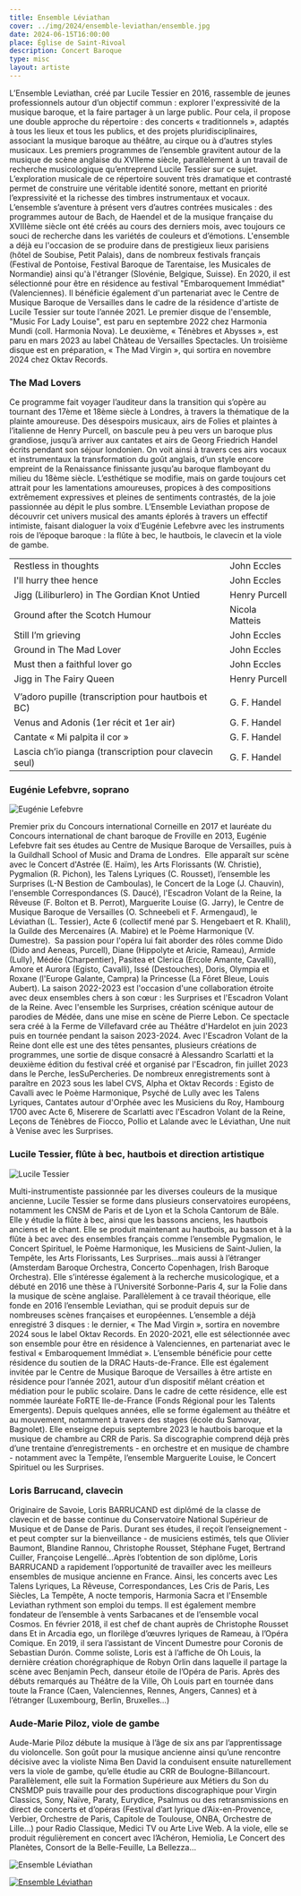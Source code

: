 ```yaml
---
title: Ensemble Léviathan
cover: ../img/2024/ensemble-leviathan/ensemble.jpg
date: 2024-06-15T16:00:00
place: Église de Saint-Rivoal
description: Concert Baroque 
type: misc
layout: artiste
---
```


L’Ensemble Leviathan, créé par Lucile Tessier en 2016, rassemble de jeunes professionnels autour d’un objectif commun : explorer l'expressivité de la musique baroque, et la faire partager à un large public. Pour cela, il propose une double approche du répertoire : des concerts « traditionnels », adaptés à tous les lieux et tous les publics, et des projets pluridisciplinaires, associant la musique baroque au théâtre, au cirque ou à d’autres styles musicaux.
Les premiers programmes de l’ensemble gravitent autour de la musique de scène anglaise du XVIIeme siècle, parallèlement à un travail de recherche musicologique qu’entreprend Lucile Tessier sur ce sujet. L’exploration musicale de ce répertoire souvent très dramatique et contrasté permet de construire une véritable identité sonore, mettant en priorité l’expressivité et la richesse des timbres instrumentaux et vocaux.
L’ensemble s’aventure à présent vers d’autres contrées musicales : des programmes autour de Bach, de Haendel et de la musique française du XVIIIème siècle ont été créés au cours des derniers mois, avec toujours ce souci de recherche dans les variétés de couleurs et d’émotions.
L'ensemble a déjà eu l'occasion de se produire dans de prestigieux lieux parisiens (hôtel de Soubise, Petit Palais), dans de nombreux festivals français (Festival de Pontoise, Festival Baroque de Tarentaise, les Musicales de Normandie) ainsi qu'à l'étranger (Slovénie, Belgique, Suisse). 
En 2020, il est sélectionné pour être en résidence au festival "Embaroquement Immédiat" (Valenciennes). Il bénéficie également d'un partenariat avec le Centre de Musique Baroque de Versailles dans le cadre de la résidence d'artiste de Lucile Tessier sur toute l’année 2021.
Le premier disque de l'ensemble, "Music For Lady Louise", est paru en septembre 2022 chez Harmonia Mundi (coll. Harmonia Nova). Le deuxième, « Ténèbres et Abysses », est paru en mars 2023 au label Château de Versailles Spectacles. Un troisième disque est en préparation, « The Mad Virgin », qui sortira en novembre 2024 chez Oktav Records.

### The Mad Lovers

Ce programme fait voyager l’auditeur dans la transition qui s’opère au tournant des 17ème et 18ème siècle à Londres, à travers la thématique de la plainte amoureuse. 
Des désespoirs musicaux, airs de Folies et plaintes à l’italienne de Henry Purcell, on bascule peu à peu vers un baroque plus grandiose, jusqu’à arriver aux cantates et airs de Georg Friedrich Handel écrits pendant son séjour londonien.
On voit ainsi à travers ces airs vocaux et instrumentaux la transformation du goût anglais, d’un style encore empreint de la Renaissance finissante jusqu’au baroque flamboyant du milieu du 18ème siècle. 
L’esthétique se modifie, mais on garde toujours cet attrait pour les lamentations amoureuses, propices à des compositions extrêmement expressives et pleines de sentiments contrastés, de la joie passionnée au dépit le plus sombre. 
L’Ensemble Leviathan propose de découvrir cet univers musical des amants éplorés à travers un effectif intimiste, faisant dialoguer la voix d’Eugénie Lefebvre avec les instruments rois de l’époque baroque : la flûte à bec, le hautbois, le clavecin et la viole de gambe. 

|                                                        |                |
|:-------------------------------------------------------|:---------------|
| Restless in thoughts                                   | John Eccles    |
| I'll hurry thee hence                                  | John Eccles    |
| Jigg (Liliburlero) in The Gordian Knot Untied          | Henry Purcell  |
| Ground after the Scotch Humour 					               | Nicola Matteis |
| Still I’m grieving                                     | John Eccles    |
| Ground in The Mad Lover 						                   | John Eccles    |
| Must then a faithful lover go 			                   | John Eccles    |
| Jigg in The Fairy Queen       	                       | Henry Purcell  |
|                                                        |                |
| V’adoro pupille (transcription pour hautbois et BC)    | G. F. Handel   |
| Venus and Adonis (1er récit et 1er air)                | G. F. Handel   |
| Cantate « Mi palpita il cor »                          | G. F. Handel   |
| Lascia ch’io pianga (transcription pour clavecin seul) | G. F. Handel   |

### Eugénie Lefebvre, soprano
![Eugénie Lefebvre](../img/2024/ensemble-leviathan/eugenie.jpg)

Premier prix du Concours international Corneille en 2017 et lauréate du Concours international de chant baroque de Froville en 2013, Eugénie Lefebvre fait ses études au Centre de Musique Baroque de Versailles, puis à la Guildhall School of Music and Drama de Londres.
​
Elle apparaît sur scène avec le Concert d'Astrée (E. Haïm), les Arts Florissants (W. Christie), Pygmalion (R. Pichon), les Talens Lyriques (C. Rousset), l’ensemble les Surprises (L-N Bestion de Camboulas), le Concert de la Loge (J. Chauvin), l'ensemble Correspondances (S. Daucé), l'Escadron Volant de la Reine, la Rêveuse (F. Bolton et B. Perrot), Marguerite Louise (G. Jarry), le Centre de Musique Baroque de Versailles (O. Schneebeli et F. Armengaud), le Léviathan (L. Tessier), Acte 6 (collectif mené par S. Hengebaert et R. Khalil), la Guilde des Mercenaires (A. Mabire) et le Poème Harmonique (V. Dumestre).
​
Sa passion pour l'opéra lui fait aborder des rôles comme Dido (Dido and Aeneas, Purcell), Diane (Hippolyte et Aricie, Rameau), Armide (Lully), Médée (Charpentier), Pasitea et Clerica (Ercole Amante, Cavalli), Amore et Aurora (Egisto, Cavalli), Issé (Destouches), Doris, Olympia et Roxane (l'Europe Galante, Campra) la Princesse (La Fôret Bleue, Louis Aubert).
​
La saison 2022-2023 est l'occasion d'une collaboration étroite avec deux ensembles chers à son cœur : les Surprises et l'Escadron Volant de la Reine. Avec l'ensemble les Surprises, création scénique autour de parodies de Médée, dans une mise en scène de Pierre Lebon. Ce spectacle sera créé à la Ferme de Villefavard crée au Théâtre d'Hardelot en juin 2023 puis en tournée pendant la saison 2023-2024. 
Avec l'Escadron Volant de la Reine dont elle est une des têtes pensantes, plusieurs créations de programmes, une sortie de disque consacré à Alessandro Scarlatti et la deuxième édition du festival créé et organisé par l'Escadron, fin juillet 2023 dans le Perche, lesSuPercheries.
De nombreux enregistrements sont à paraître en 2023 sous les label CVS, Alpha et Oktav Records : Egisto de Cavalli avec le Poème Harmonique, Psyché de Lully avec les Talens Lyriques, Cantates autour d'Orphée avec les Musiciens du Roy, Hambourg 1700 avec Acte 6, Miserere de Scarlatti avec l'Escadron Volant de la Reine, Leçons de Ténèbres de Fiocco, Pollio et Lalande avec le Léviathan, Une nuit à Venise avec les Surprises. 

### Lucile Tessier, flûte à bec, hautbois et direction artistique
![Lucile Tessier](../img/2024/ensemble-leviathan/lucile.jpg)

Multi-instrumentiste passionnée par les diverses couleurs de la musique ancienne, Lucile Tessier se forme dans plusieurs conservatoires européens, notamment les CNSM de Paris et de Lyon et la Schola Cantorum de Bâle. Elle y étudie la flûte à bec, ainsi que les bassons anciens, les hautbois anciens et le chant. 
Elle se produit maintenant au hautbois, au basson et à la flûte à bec avec des ensembles français comme l’ensemble Pygmalion, le Concert Spirituel, le Poème Harmonique, les Musiciens de Saint-Julien, la Tempête, les Arts Florissants, Les Surprises…mais aussi à l’étranger (Amsterdam Baroque Orchestra, Concerto Copenhagen, Irish Baroque Orchestra). Elle s’intéresse également à la recherche musicologique, et a débuté en 2016 une thèse à l’Université Sorbonne-Paris 4, sur la Folie dans la musique de scène anglaise. Parallèlement à ce travail théorique, elle fonde en 2016 l’ensemble Leviathan, qui se produit depuis sur de nombreuses scènes françaises et européennes. L’ensemble a déjà enregistré 3 disques : le dernier, « The Mad Virgin », sortira en novembre 2024 sous le label Oktav Records.
En 2020-2021, elle est sélectionnée avec son ensemble pour être en résidence à Valenciennes, en partenariat avec le festival « Embaroquement Immédiat ». L’ensemble bénéficie pour cette résidence du soutien de la DRAC Hauts-de-France. 
Elle est également invitée par le Centre de Musique Baroque de Versailles à être artiste en résidence pour l’année 2021, autour d’un dispositif mêlant création et médiation pour le public scolaire. Dans le cadre de cette résidence, elle est nommée lauréate FoRTE Ile-de-France (Fonds Régional pour les Talents Emergents). 
Depuis quelques années, elle se forme également au théâtre et au mouvement, notamment à travers des stages (école du Samovar, Bagnolet). 
Elle enseigne depuis septembre 2023 le hautbois baroque et la musique de chambre au CRR de Paris.
Sa discographie comprend déjà près d’une trentaine d’enregistrements - en orchestre et en musique de chambre - notamment avec la Tempête, l’ensemble Marguerite Louise, le Concert Spirituel ou les Surprises. 

### Loris Barrucand, clavecin
Originaire de Savoie, Loris BARRUCAND est diplômé de la classe de clavecin et de basse continue du Conservatoire National Supérieur de Musique et de Danse de Paris. Durant ses études, il reçoit l’enseignement - et peut compter sur la bienveillance - de musiciens estimés, tels que Olivier Baumont, Blandine Rannou, Christophe Rousset, Stéphane Fuget, Bertrand Cuiller, Françoise Lengellé…Après l’obtention de son diplôme, Loris BARRUCAND a rapidement l’opportunité de travailler avec les meilleurs ensembles de musique ancienne en France. Ainsi, les concerts avec Les Talens Lyriques, La Rêveuse, Correspondances, Les Cris de Paris, Les Siècles, La Tempête, A nocte temporis, Harmonia Sacra et l'Ensemble Leviathan rythment son emploi du temps. Il est également membre fondateur de l’ensemble à vents Sarbacanes et de l’ensemble vocal Cosmos.
En février 2018, il est chef de chant auprès de Christophe Rousset dans Et in Arcadia ego, un florilège d’œuvres lyriques de Rameau, à l’Opéra Comique. En 2019, il sera l’assistant de Vincent Dumestre pour Coronis de Sebastian Durón. 
Comme soliste, Loris est à l’affiche de Oh Louis, la dernière création chorégraphique de Robyn Orlin dans laquelle il partage la scène avec Benjamin Pech, danseur étoile de l’Opéra de Paris. Après des débuts remarqués au Théâtre de la Ville, Oh Louis part en tournée dans toute la France (Caen, Valenciennes, Rennes, Angers, Cannes) et à l’étranger (Luxembourg, Berlin, Bruxelles…)

### Aude-Marie Piloz, viole de gambe
Aude-Marie Piloz débute la musique à l’âge de six ans par l’apprentissage du violoncelle.
Son goût pour la musique ancienne ainsi qu’une rencontre décisive avec la violiste Nima Ben David la conduisent ensuite naturellement vers la viole de gambe, qu’elle étudie au CRR de Boulogne-Billancourt.
Parallèlement, elle suit la Formation Supérieure aux Métiers du Son du CNSMDP puis travaille pour des productions discographique pour Virgin Classics, Sony, Naïve, Paraty, Eurydice, Psalmus ou des retransmissions en direct de concerts et d’opéras (Festival d’art lyrique d’Aix-en-Provence, Verbier, Orchestre de Paris, Capitole de Toulouse, ONBA, Orchestre de Lille…) pour Radio Classique, Medici TV ou Arte Live Web.
A la viole, elle se produit régulièrement en concert avec l’Achéron, Hemiolia, Le Concert des Planètes, Consort de la Belle-Feuille, La Bellezza…

![Ensemble Léviathan](../img/2024/ensemble-leviathan/ensemble2.jpg)

[![Ensemble Léviathan](https://img.youtube.com/vi/hCY1PLVHlXw/0.jpg)](https://www.youtube.com/watch?v=hCY1PLVHlXw "Ensemble Léviathan")
